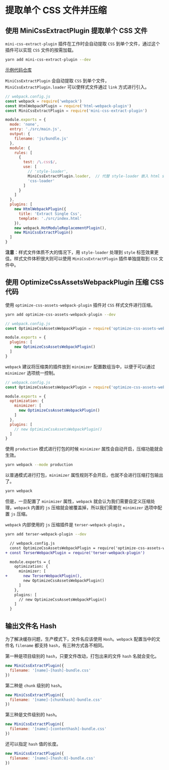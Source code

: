 # 提取单个 CSS 文件并压缩

## 使用 MiniCssExtractPlugin 提取单个 CSS 文件

`mini-css-extract-plugin` 插件在工作时会自动提取 `CSS` 到单个文件，通过这个插件可以实现 `CSS` 文件的按需加载。

```bash
yarn add mini-css-extract-plugin --dev
```

[示例代码仓库](https://github.com/jwchan1996/webpack-play/blob/main/12-mini-css-extract-plugin)

`MiniCssExtractPlugin` 会自动提取 `CSS` 到单个文件，`MiniCssExtractPlugin.loader` 可以使样式文件通过 `link` 方式进行引入。

```javascript
// webpack.config.js
const webpack = require('webpack')
const HtmlWebpackPlugin = require('html-webpack-plugin')
const MiniCssExtractPlugin = require('mini-css-extract-plugin')

module.exports = {
  mode: 'none',
  entry: './src/main.js',
  output: {
    filename: 'js/bundle.js'
  },
  module: {
    rules: [
      {
        test: /\.css$/,
        use: [
          // 'style-loader',
          MiniCssExtractPlugin.loader,  // 代替 style-loader 嵌入 html style 标签的用法
          'css-loader'
        ]
      }
    ]
  },
  plugins: [
    new HtmlWebpackPlugin({
      title: 'Extract Single Css',
      template: './src/index.html'
    }),
    new webpack.HotModuleReplacementPlugin(),
    new MiniCssExtractPlugin()
  ]
}
```

**注意**：样式文件体质不大的情况下，用 `style-loader` 处理到 `style` 标签效果更佳。样式文件体积很大则可以使用 `MiniCssExtractPlugin` 插件单独提取到 `CSS` 文件中。

## 使用 OptimizeCssAssetsWebpackPlugin 压缩 CSS 代码

使用 `optimize-css-assets-webpack-plugin` 插件对 `CSS` 样式文件进行压缩。

```bash
yarn add optimize-css-assets-webpack-plugin --dev
```

```javascript
// webpack.config.js
const OptimizeCssAssetsWebpackPlugin = require('optimize-css-assets-webpack-plugin')

module.exports = {
  plugins: [
    new OptimizeCssAssetsWebpackPlugin()
  ]
}
```

`webpack` 建议将压缩类的插件放到 `minimizer` 配置数组当中，以便于可以通过 `minimizer` 选项统一控制。

```javascript
// webpack.config.js
const OptimizeCssAssetsWebpackPlugin = require('optimize-css-assets-webpack-plugin')

module.exports = {
  optimization: {
    minimizer: [
      new OptimizeCssAssetsWebpackPlugin()
    ]
  },
  plugins: [
    // new OptimizeCssAssetsWebpackPlugin()
  ]
}
```

使用 `production` 模式进行打包的时候 `minimizer` 属性会自动开启，压缩功能就会生效。

```bash
yarn webpack --mode production
```

以普通模式进行打包，`minimizer` 属性规则不会开启，也就不会进行压缩打包输出了。

```bash
yarn webpack
```

但是，一旦配置了 `minimizer` 属性，`webpack` 就会认为我们需要自定义压缩处理，`webpack` 内置的 `js` 压缩就会被覆盖掉，所以我们需要在 `minimizer` 选项中配置 `js` 压缩。

`webpack` 内部使用的 `js` 压缩插件是 `terser-webpack-plugin` 。

```bash
yarn add terser-webpack-plugin --dev
```

```diff
  // webpack.config.js
  const OptimizeCssAssetsWebpackPlugin = require('optimize-css-assets-webpack-plugin')
+ const TerserWebpackPlugin = require('terser-webpack-plugin')

  module.exports = {
    optimization: {
      minimizer: [
+       new TerserWebpackPlugin(),
        new OptimizeCssAssetsWebpackPlugin()
      ]
    },
    plugins: [
      // new OptimizeCssAssetsWebpackPlugin()
    ]
  }
```

## 输出文件名 Hash

为了解决缓存问题，生产模式下，文件名应该使用 `Hash`。`webpack` 配置当中的文件名 `filename` 都支持 `hash`，有三种方式各不相同。

第一种是项目级别的 `hash`，只要文件改动，打包出来的文件 `hash` 名就会变化。

```javascript
new MiniCssExtractPlugin({
  filename: '[name]-[hash]-bundle.css'
})
```

第二种是 `chunk` 级别的 `hash`。

```javascript
new MiniCssExtractPlugin({
  filename: '[name]-[chunkhash]-bundle.css'
})
```

第三种是文件级别的 `hash`。

```javascript
new MiniCssExtractPlugin({
  filename: '[name]-[contenthash]-bundle.css'
})
```

还可以指定 `hash` 值的长度。

```javascript
new MiniCssExtractPlugin({
  filename: '[name]-[hash:8]-bundle.css'
})
```